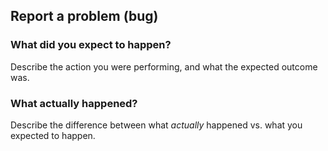 ## Report a problem (bug)
### What did you expect to happen?
Describe the action you were performing, and what the expected outcome was. 

### What actually happened?
Describe the difference between what _actually_ happened vs. what you expected to happen. 
